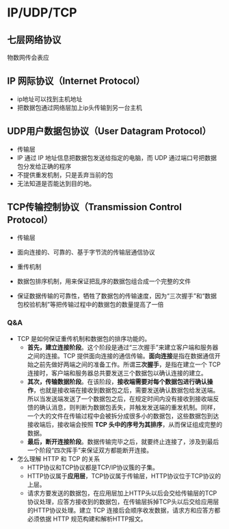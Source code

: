 # IP/UDP/TCP

## 七层网络协议

物数网传会表应

## IP 网际协议（Internet Protocol）

+ ip地址可以找到主机地址
+ 把数据包通过网络层加上ip头传输到另一台主机

## UDP用户数据包协议（User Datagram Protocol）

+ 传输层
+ IP 通过 IP 地址信息把数据包发送给指定的电脑，而 UDP 通过端口号把数据包分发给正确的程序
+ 不提供重发机制，只是丢弃当前的包
+ 无法知道是否能达到目的地。

## TCP传输控制协议（Transmission Control Protocol）

+ 传输层

+ 面向连接的、可靠的、基于字节流的传输层通信协议

+ 重传机制

+ 数据包排序机制，用来保证把乱序的数据包组合成一个完整的文件

+ 保证数据传输的可靠性，牺牲了数据包的传输速度，因为“三次握手”和“数据包校验机制”等把传输过程中的数据包的数量提高了一倍


### Q&A

+ TCP 是如何保证重传机制和数据包的排序功能的。
  + <strong>首先，建立连接阶段</strong>。这个阶段是通过“三次握手”来建立客户端和服务器之间的连接。TCP 提供面向连接的通信传输。<strong>面向连接</strong>是指在数据通信开始之前先做好两端之间的准备工作。所谓<strong>三次握手</strong>，是指在建立一个 TCP 连接时，客户端和服务器总共要发送三个数据包以确认连接的建立。
  + <strong>其次，传输数据阶段</strong>。在该阶段，<strong>接收端需要对每个数据包进行确认操作</strong>，也就是接收端在接收到数据包之后，需要发送确认数据包给发送端。所以当发送端发送了一个数据包之后，在规定时间内没有接收到接收端反馈的确认消息，则判断为数据包丢失，并触发发送端的重发机制。同样，一个大的文件在传输过程中会被拆分成很多小的数据包，这些数据包到达接收端后，接收端会按照 **TCP 头中的序号为其排序**，从而保证组成完整的数据。
  + <strong>最后，断开连接阶段</strong>。数据传输完毕之后，就要终止连接了，涉及到最后一个阶段“四次挥手”来保证双方都能断开连接。
+ 怎么理解 HTTP 和 TCP 的关系
  + HTTP协议和TCP协议都是TCP/IP协议簇的子集。
  + HTTP协议属于**应用层**，TCP协议属于传输层，HTTP协议位于TCP协议的上层。
  + 请求方要发送的数据包，在应用层加上HTTP头以后会交给传输层的TCP协议处理，应答方接收到的数据包，在传输层拆掉TCP头以后交给应用层的HTTP协议处理。建立 TCP 连接后会顺序收发数据，请求方和应答方都必须依据 HTTP 规范构建和解析HTTP报文。